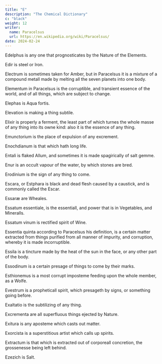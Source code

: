 ```yaml
---
title: "E"
description: "The Chemical Dictionary"
c: "black"
weight: 12
writer:
  name: Paracelsus
  url: https://en.wikipedia.org/wiki/Paracelsus/
date: 2024-02-24
---
```



Edelphus is any one that prognosticates by the Nature of the Elements.

Edir is steel or Iron.

Electrum is sometimes taken for Amber, but in Paracelsus it is a mixture of a compound metall made by melting all the seven planets into one body.

Elementum in Paracelsus is the corruptible, and transient essence of the world, and of all things, which are subject to change.

Elephas is Aqua fortis.

Elevation is making a thing subtile.

Elixir is properly a ferment, the least part of which turnes the whole masse of any thing into its owne kind: also it is the essence of any thing.

Emunctorium is the place of expulsion of any excrement.

Enochdianum is that which hath long life.

Entali is flaked Allum, and sometimes it is made spagirically of salt gemme.

Enur is an occult vapour of the water, by which stones are bred.

Erodinium is the sign of any thing to come.

Escara, or Estphara is black and dead flesh caused by a caustick, and is commonly called the Escar.

Essaræ are Wheales.

Essatum essentiale, is the essentiall, and power that is in Vegetables, and Mineralls.

Essatum vinum is rectified spirit of Wine.

Essentia quinta according to Paracelsus his definition, is a certain matter extracted from things purified from all manner of impurity, and corruption, whereby it is made incorruptible.

Essila is a tincture made by the heat of the sun in the face, or any other part of the body.

Essodinum is a certain presage of things to come by their marks.

Esthionemus is a most corrupt imposteme feeding upon the whole member, as a Wolfe.

Evestrum is a propheticall spirit, which presageth by signs, or something going before.

Exaltatio is the subtilizing of any thing.

Excrementa are all superfluous things ejected by Nature.

Exitura is any aposteme which casts out matter.

Exorcista is a superstitious artist which calls up spirits.

Extractum is that which is extracted out of corporeall concretion, the grossenesse being left behind.

Ezezich is Salt.

